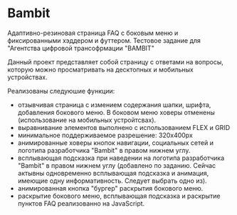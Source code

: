 # Bambit

Адаптивно-резиновая страница FAQ с боковым меню и фиксированными хэддером и футтером. 
Тестовое задание для "Агентства цифровой трансофрмации "BAMBIT"

Данный проект представляет собой страницу с ответами на вопросы, которую можно просматривать на десктопных и мобильных устройствах.

Реализованы следуюшие функции:

- отзывчивая страница с измением содержания шапки, шрифта, добавления бокового меню. В боковом меню ховеры отменены (использование на мобильных устройтсвах).
- выравнивание элементов выполнено с использованием FLEX и GRID
- минимальное поддерживаемое разрешение: 320х400px
- анимированные ховеры кнопок навигации, социальных сетей и логотипа разработчика "Bambit" в правом нижнем углу.
- всплывающая подсказка при наведении на логотипа разработчика "Bambit" в правом нижнем углу (добавлено по заданию. Сейчас актывны одновременно всплывающая подсказка и анимация, имеющие одну информативность. Следует выбрать одно из).
- анимированная кнопка "бургер" раскрытия бокового меню.
- раскрытие бокового меню, всплывающая подсказка и раскрытие пунктов FAQ реализованно на JavaScript.
